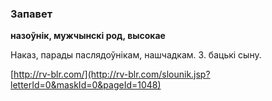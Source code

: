### Запавет
**назоўнік, мужчынскі род, высокае**

Наказ, парады паслядоўнікам, нашчадкам. З. бацькі сыну.

<a rel="author">[http://rv-blr.com/](http://rv-blr.com/slounik.jsp?letterId=0&maskId=0&pageId=1048)</a>
